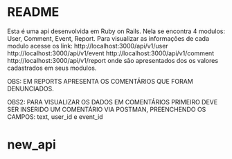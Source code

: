 # README

Esta é uma api desenvolvida em Ruby on Rails. Nela se encontra 4 modulos: User, Comment, Event, Report.
Para visualizar as informações de cada modulo acesse os link: http://localhost:3000/api/v1/user http://localhost:3000/api/v1/event http://localhost:3000/api/v1/comment http://localhost:3000/api/v1/report onde são apresentados dos os valores cadastrados em seus modulos.

OBS: EM REPORTS APRESENTA OS COMENTÁRIOS QUE FORAM DENUNCIADOS.

OBS2: PARA VISUALIZAR OS DADOS EM COMENTÁRIOS PRIMEIRO DEVE SER INSERIDO UM COMENTÁRIO VIA POSTMAN, PREENCHENDO OS CAMPOS: text, user_id e event_id
# new_api
